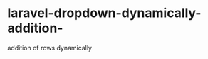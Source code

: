 # laravel-dropdown-dynamically-addition-
addition of rows dynamically
<script type="text/javascript">
        var count = 1;
   
    $(document).ready(function() {           
             $(".CHAPTER_ID").hide();
             $(".CHAPTER_DESC").hide();
             $(".ASS_VALUE").hide();
        $(".radio-inline1").click(function(){
                $(".CHAPTER_ID").show();
                $(".CHAPTER_DESC").show();
                $(".ASS_VALUE").show();
            });  
            $(".radio-inline").click(function(){
            $(".CHAPTER_ID").hide();
            $(".CHAPTER_DESC").hide();
            $(".ASS_VALUE").hide();
            }); 
        
            autofill();    		 
	});
        
         function addrow() {
           count++;
        //  alert($('#count').val());
        $(".remove").parent().remove();
        var tr = "<tr >" + "<td><input type='checkbox' id='CHECKED' name='CHECKED' class=' CHECKED' /></td>"+
               "<td><select class='form-control WAREHOUSE_ID' id='WAREHOUSE_ID" + count + "'><option value='0' >--Select--</option>@foreach($WAREHOUSE_ID as $key=>$value)<option value={{$key}} >{{$value}}</option>@endforeach</select></td>" +

                "<td><input type='text' name='WAREHOUSE_CODE' id='WAREHOUSE_CODE' class='form-control WAREHOUSE_CODE" + count + "' ></td>" +
               "<td><input type='checkbox' id='CHECKED' name='CHECKED' class='CHECKED' ></td>"+
                //  "<td> <div class='input-append date date-picker' > <input class='DOB' readonly size='16' type='text' name='DOB' id='DOB" + count + "' ><span class='add-on' style='width: 11px;height: 11px'><i class='icon-calendar'></i></span>  </div></td>" +
              
                "<td><input type='text' name='CURRENT_STOCK' class='form-control CURRENT_STOCK' id='CURRENT_STOCK" + count + "' ></td>" +
                "<td><input type='text' name='COMMITED' class='form-control COMMITED' id='COMMITED" + count + "' ></td>" +
                "<td><input type='text' name='ORDERED' class='form-control ORDERED' id='ORDERED" + count + "' ></td>" +
                "<td><input type='text' name='AVAILABLE' class='form-control AVAILABLE' id='AVAILABLE" + count + "' ></td>" +
                "<td><input type='text' name='MIN_WARE' class='form-control MIN_WARE' id='MIN_WARE" + count + "' ></td>" +
                "<td><input type='text' name='MAX_WARE' class='form-control MAX_WARE' id='MAX_WARE" + count + "' ></td>" +
               
                "<td><input type='button' class='btn btn-primary' value='+' onclick='addrow()'></td>" +
                "<td><input type='button' class='btn  btn-danger' value='-' onclick='removerow(this)'></td>" +
                "</tr>";
        // alert(tr);
       
        $("#scott").append(tr);
        var a = parseInt($('#count').val()) + 1;
        document.getElementById('count').value = a;
       
    var ddlArray= new Array();
    var ddl = document.getElementById('WAREHOUSE_ID');
    
for (i = 0; i < ddl.options.length; i++) {
   ddlArray[i] = ddl .options[i].value; 
}
        var selected=new Array();
            $('.WAREHOUSE_ID option:selected').each(function() {
                selected.push($(this).val());
            });
            var foo = [];
var i = 0;
jQuery.grep(ddlArray, function(el) {

    if (jQuery.inArray(el, selected) == -1) foo.push(el);
    i++;
});

    alert(" the difference is " + foo);
    
     for(  i=0;i<=selected.length;i++)
     $('#WAREHOUSE_ID'+count).find('option[value='+selected[i]+']').remove();
    for(  i=0;i<=foo.length;i++)
       {        
        $('#WAREHOUSE_ID'+count).find('option[value='+foo[i]+']').appendTo('#WAREHOUSE_ID'+count);
      }  
     
      
        $(".WAREHOUSE_ID").change(function() {
            $.ajax({
                    // Change the link to the file you are using
                    url: '{{URL::to('/item_master/crea')}}',
                    type: 'post',
                    // This just sends the value of the dropdown
                    data: { client: $(this).val() },
                    success: function(response) {
                        // Parse the jSON that is returned
                        // Using conditions here would probably apply
                        // incase nothing is returned
                        
                      //  var Vals    =   JSON.parse(response.item);
                        var data = response.item;

for(var i in data)
{
     var id = data[i].WAREHOUSE_NAME;
 
     
}
  
                        // These are the inputs that will populate
                        $('.WAREHOUSE_CODE'+count).val(id);
                        
                    }
            });
        });        
       
       
     
    }
    function autofill()
    {
           $(".WAREHOUSE_ID").change(function() {
            $.ajax({
                    // Change the link to the file you are using
                    url: '{{URL::to('/item_master/crea')}}',
                    type: 'post',
                    // This just sends the value of the dropdown
                    data: { client: $(this).val() },
                    success: function(response) {
                        // Parse the jSON that is returned
                        // Using conditions here would probably apply
                        // incase nothing is returned
                        
                      //  var Vals    =   JSON.parse(response.item);
                        var data = response.item;

for(var i in data)
{
     var id = data[i].WAREHOUSE_NAME;
  
     
}
                     
                        // These are the inputs that will populate
                        $('.WAREHOUSE_CODE').val(id);
                        
                    }
            });
        });
    }
   
    function removerow(row)
    {
        $(row).parent().parent().remove();
        count--;
    }
    
	</script>
